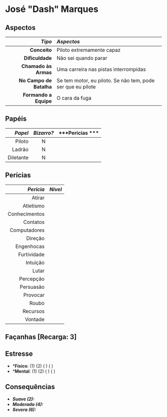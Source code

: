 # José "Dash" Marques

## Aspectos

|              ***Tipo*** | ***Aspectos***                                              |
|------------------------:|:------------------------------------------------------------|
|            **Conceito** | Piloto extremamente capaz                                   |
|         **Dificuldade** | Não sei quando parar                                        |
|    **Chamado às Armas** | Uma carreira nas pistas interrompidas                       |
| **No Campo de Batalha** | Se tem motor, eu piloto. Se não tem, pode ser que eu pilote |
|   **Formando a Equipe** | O cara da fuga                                              |

## Papéis

| ***Papel*** | ***Bizarro?*** | ***Perícias *** |
|------------:|:--------------:|-----------------|
|      Piloto | N              |                 |
|      Ladrão | N              |                 |
|   Diletante | N              |                 |

## Perícias

| ***Perícia*** | ***Nível*** |
|--------------:|-------------|
|        Atirar |             |
|     Atletismo |             |
| Conhecimentos |             |
|      Contatos |             |
|  Computadores |             |
|       Direção |             |
|    Engenhocas |             |
|   Furtividade |             |
|      Intuição |             |
|         Lutar |             |
|     Percepção |             |
|     Persuasão |             |
|      Provocar |             |
|         Roubo |             |
|      Recursos |             |
|       Vontade |             |

## Façanhas [Recarga: 3]

## Estresse

+ ***Físico**: (1) (2) ( ) ( )
+ ***Mental**: (1) (2) ( ) ( )

## Consequências

+ ___Suave (2):___
+ ___Moderada (4):___
+ ___Severa (6):___
